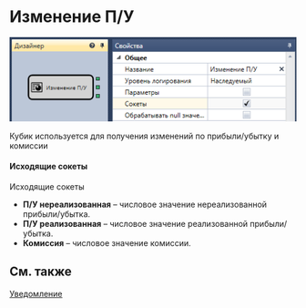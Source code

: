 # Изменение П\/У

![Designer StrategyPnLDiagramElement 00](../images/Designer_StrategyPnLDiagramElement_00.png)

Кубик используется для получения изменений по прибыли\/убытку и комиссии 

#### Исходящие сокеты

Исходящие сокеты

- **П\/У нереализованная** – числовое значение нереализованной прибыли\/убытка.
- **П\/У реализованная** – числовое значение реализованной прибыли\/убытка.
- **Комиссия** – числовое значение комиссии.

## См. также

[Уведомление](Designer_Notice.md)
